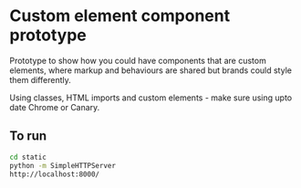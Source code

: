 # Custom element component prototype

Prototype to show how you could have components that are custom elements, where markup and behaviours are shared but brands could style them differently.

Using classes, HTML imports and custom elements - make sure using upto date Chrome or Canary.

## To run

```bash
cd static
python -m SimpleHTTPServer
http://localhost:8000/
```
